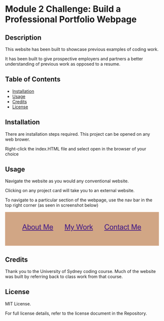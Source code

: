 # Module 2 Challenge: Build a Professional Portfolio Webpage

## Description

This website has been built to showcase previous examples of coding work. 

It has been built to give prospective employers and partners a better understanding of previous work as opposed to a resume. 

## Table of Contents

- [Installation](#installation)
- [Usage](#usage)
- [Credits](#credits)
- [License](#license)

## Installation

There are installation steps required. This project can be opened on any web brower. 

Right-click the index.HTML file and select open in the browser of your choice

## Usage

Navigate the website as you would any conventional website. 

Clicking on any project card will take you to an external website. 

To navigate to a particular section of the webpage, use the nav bar in the top right corner (as seen in screenshot below)

![alt text](assets/NavBar.png)

## Credits

Thank you to the University of Sydney coding course. Much of the website was built by referring back to class work from that course. 

## License

MIT License. 

For full license details, refer to the license document in the Repository. 
